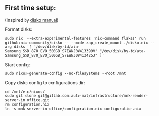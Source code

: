First time setup:
-----------------
(Inspired by [disko manual](https://github.com/nix-community/disko/blob/master/docs/quickstart.md))

Format disks:

```
sudo nix  --extra-experimental-features 'nix-command flakes' run github:nix-community/disko -- --mode zap_create_mount ./disko.nix --arg disks '[ "/dev/disk/by-id/ata-Samsung_SSD_870_EVO_500GB_S7EWNJ0W413399V" "/dev/disk/by-id/ata-Samsung_SSD_870_EVO_500GB_S7EWNJ0W413425J" ]'
```

Start config:

```
sudo nixos-generate-config --no-filesystems --root /mnt
```

Copy disko config to configurations dir:

```
cd /mnt/etc/nixos/
sudo git clone git@gitlab.com:auto-mat/infrastructure/mnk-render-server-in-office.git
rm configuration.nix
ln -s mnk-server-in-office/configuration.nix configuration.nix
```

